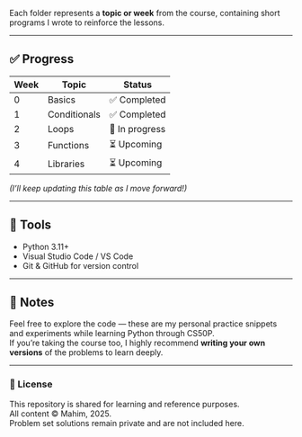 
Each folder represents a **topic or week** from the course, containing short programs I wrote to reinforce the lessons.

---

## ✅ Progress
| Week | Topic | Status |
|------|--------|--------|
| 0 | Basics | ✅ Completed |
| 1 | Conditionals | ✅ Completed |
| 2 | Loops | 🔄 In progress |
| 3 | Functions | ⏳ Upcoming |
| 4 | Libraries | ⏳ Upcoming |

*(I’ll keep updating this table as I move forward!)*

---

## 🧰 Tools
- Python 3.11+
- Visual Studio Code / VS Code
- Git & GitHub for version control

---

## 💬 Notes
Feel free to explore the code — these are my personal practice snippets and experiments while learning Python through CS50P.  
If you’re taking the course too, I highly recommend **writing your own versions** of the problems to learn deeply.  

---

### 📜 License
This repository is shared for learning and reference purposes.  
All content © Mahim, 2025.  
Problem set solutions remain private and are not included here.
